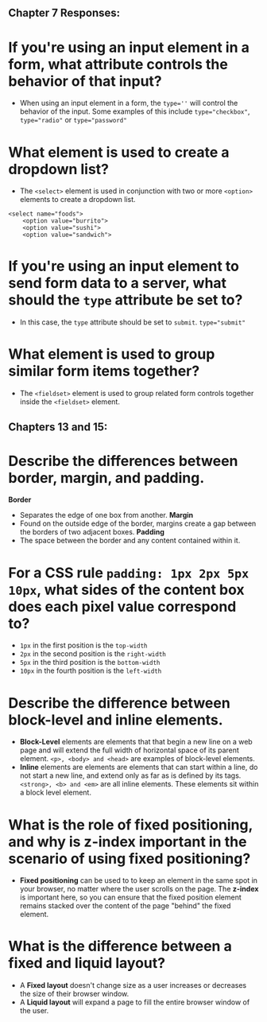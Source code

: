 ## Chapter 7 Responses:

# If you're using an input element in a form, what attribute controls the behavior of that input?
* When using an input element in a form, the `type=''` will control the behavior of the input. Some examples of this include `type="checkbox"`, `type="radio"` or `type="password"`

# What element is used to create a dropdown list?

* The `<select>` element is used in conjunction with two or more `<option>` elements to create a dropdown list.
```
<select name="foods">
    <option value="burrito">
    <option value="sushi">
    <option value="sandwich">
```

# If you're using an input element to send form data to a server, what should the `type` attribute be set to?

* In this case, the `type` attribute should be set to `submit`. `type="submit"`

# What element is used to group similar form items together?

* The `<fieldset>` element is used to group related form controls together inside the `<fieldset>` element.




## Chapters 13 and 15:
# Describe the differences between border, margin, and padding.
__Border__
* Separates the edge of one box from another.
__Margin__
* Found on the outside edge of the border, margins create a gap between the borders of two adjacent boxes.
__Padding__
* The space between the border and any content contained within it.
# For a CSS rule `padding: 1px 2px 5px 10px`, what sides of the content box does each pixel value correspond to?
* `1px` in the first position is the `top-width`
* `2px` in the second position is the `right-width`
* `5px` in the third position is the `bottom-width`
* `10px` in the fourth position is the `left-width`
# Describe the difference between block-level and inline elements.
* __Block-Level__ elements are elements that that begin a new line on a web page and will extend the full width of horizontal space of its parent element. `<p>, <body> and <head>` are examples of block-level elements.
* __Inline__ elements are elements are elements that can start within a line, do not start a new line, and extend only as far as is defined by its tags. `<strong>, <b> and <em>` are all inline elements. These elements sit within a block level element.
# What is the role of fixed positioning, and why is z-index important in the scenario of using fixed positioning?
* __Fixed positioning__ can be used to to keep an element in the same spot in your browser, no matter where the user scrolls on the page. The __z-index__ is important here, so you can ensure that the fixed position element remains stacked over the content of the page "behind" the fixed element.
# What is the difference between a fixed and liquid layout?
* A __Fixed layout__ doesn't change size as a user increases or decreases the size of their browser window.
* A __Liquid layout__ will expand a page to fill the entire browser window of the user.
